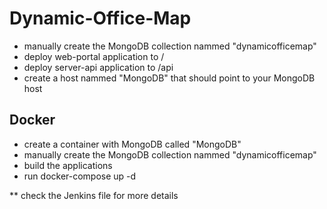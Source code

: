 # Dynamic-Office-Map

- manually create the MongoDB collection nammed "dynamicofficemap"
- deploy web-portal application to /
- deploy server-api application to /api
- create a host nammed "MongoDB" that should point to your MongoDB host

## Docker ##
- create a container with MongoDB called "MongoDB"
- manually create the MongoDB collection nammed "dynamicofficemap"
- build the applications
- run docker-compose up -d

** check the Jenkins file for more details
